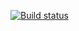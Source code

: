 [![Build status](https://ci.appveyor.com/api/projects/status/yaqlr7tcgds37ikg?svg=true)](https://ci.appveyor.com/project/dmitry-korotkov/typescript)
